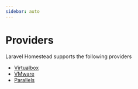 ```yaml
---
sidebar: auto
---
```


# Providers

Laravel Homestead supports the following providers

- [Virtualbox](/providers/virtualbox.html)
- [VMware](/providers/vmware.html)
- [Parallels](/providers/parallels.html)

